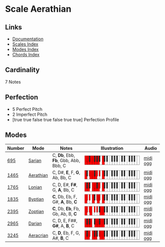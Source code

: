 # Scale Aerathian

## Links

- [Documentation](index.md)
- [Scales Index](Scales.md)
- [Modes Index](Modes.md)
- [Chords Index](Chords.md)

## Cardinality

7 Notes

## Perfection

- 5 Perfect Pitch
- 2 Imperfect Pitch
- [true true false true false true true] Perfection Profile

## Modes

| Number | Mode | Notes | Illustration | Audio |
|--------|------|-------|--------------|-------|
| [695](https://ianring.com/musictheory/scales/695) | [Sarian](ModeSarian.md) | C, **Db**, Ebb, **Fb**, Gbb, Abb, Bbb, C | ![CNaturalSarian](ModeCNaturalSarian.png) | [midi](ModeCNaturalSarian.mid) [ogg](ModeCNaturalSarian.ogg) | 
| [1465](https://ianring.com/musictheory/scales/1465) | [Aerathian](ModeAerathian.md) | C, D#, **E**, F, **G**, Ab, Bb, C | ![CNaturalAerathian](ModeCNaturalAerathian.png) | [midi](ModeCNaturalAerathian.mid) [ogg](ModeCNaturalAerathian.ogg) | 
| [1765](https://ianring.com/musictheory/scales/1765) | [Lonian](ModeLonian.md) | C, D, E#, **F#**, G, **A**, Bb, C | ![CNaturalLonian](ModeCNaturalLonian.png) | [midi](ModeCNaturalLonian.mid) [ogg](ModeCNaturalLonian.ogg) | 
| [1835](https://ianring.com/musictheory/scales/1835) | [Byptian](ModeByptian.md) | **C**, Db, Eb, F, G#, **A**, Bb, **C** | ![CNaturalByptian](ModeCNaturalByptian.png) | [midi](ModeCNaturalByptian.mid) [ogg](ModeCNaturalByptian.ogg) | 
| [2395](https://ianring.com/musictheory/scales/2395) | [Zoptian](ModeZoptian.md) | **C**, Db, **Eb**, Fb, Gb, Ab, B, **C** | ![CNaturalZoptian](ModeCNaturalZoptian.png) | [midi](ModeCNaturalZoptian.mid) [ogg](ModeCNaturalZoptian.ogg) | 
| [2965](https://ianring.com/musictheory/scales/2965) | [Darian](ModeDarian.md) | C, D, E, F##, **G#**, A, **B**, C | ![CNaturalDarian](ModeCNaturalDarian.png) | [midi](ModeCNaturalDarian.mid) [ogg](ModeCNaturalDarian.ogg) | 
| [3245](https://ianring.com/musictheory/scales/3245) | [Aeracrian](ModeAeracrian.md) | C, **D**, Eb, F, G, A#, **B**, C | ![CNaturalAeracrian](ModeCNaturalAeracrian.png) | [midi](ModeCNaturalAeracrian.mid) [ogg](ModeCNaturalAeracrian.ogg) | 
